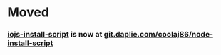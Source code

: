 # Moved
### [iojs-install-script](https://git.daplie.com/coolaj86/node-install-script) is now at [git.daplie.com/coolaj86/node-install-script](https://git.daplie.com/coolaj86/node-install-script)
